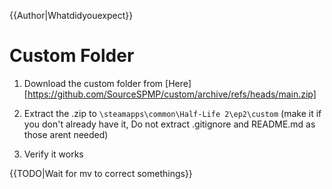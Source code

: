 {{Author|Whatdidyouexpect}}
# Custom Folder

1. Download the custom folder from [Here][https://github.com/SourceSPMP/custom/archive/refs/heads/main.zip]

2. Extract the .zip to `\steamapps\common\Half-Life 2\ep2\custom` (make it if you don't already have it, Do not extract .gitignore and README.md as those arent needed)

3. Verify it works

{{TODO|Wait for mv to correct somethings}}
